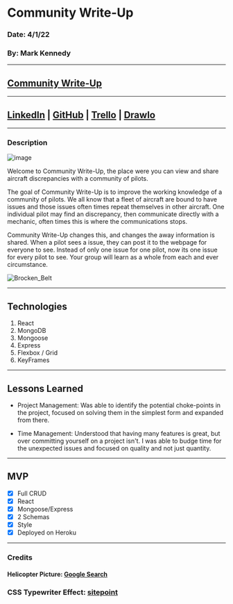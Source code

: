 # Community Write-Up

### Date: 4/1/22

### By: Mark Kennedy

---

## [Community Write-Up](https://gentle-taiga-16602.herokuapp.com/)

---

## [LinkedIn](https://www.linkedin.com/in/kennedymark680/) | [GitHub](https://github.com/kennedymark680/) | [Trello](https://trello.com/b/7sONZpQv/community-write-up) | [DrawIo](https://drive.google.com/file/d/1ultMpDuso060pCxAzdU8LAp0ERsu0eEk/view?usp=sharing)

---

### Description

![image](https://i.ibb.co/fGh9m5V/Screen-Shot-2022-03-31-at-8-50-04-PM.png)

Welcome to Community Write-Up, the place were you can view and share aircraft discrepancies with a community of pilots.

The goal of Community Write-Up is to improve the working knowledge of a community of pilots. We all know that a fleet of aircraft are bound to have issues and those issues often times repeat themselves in other aircraft. One individual pilot may find an discrepancy, then communicate directly with a mechanic, often times this is where the communications stops.

Community Write-Up changes this, and changes the away information is shared. When a pilot sees a issue, they can post it to the webpage for everyone to see. Instead of only one issue for one pilot, now its one issue for every pilot to see. Your group will learn as a whole from each and ever circumstance.

![Brocken_Belt](https://i.ibb.co/G5wgvP3/Screen-Shot-2022-03-31-at-8-54-16-PM.png)

---

## **Technologies**

1.  React
2.  MongoDB
3.  Mongoose
4.  Express
5.  Flexbox / Grid
6.  KeyFrames

---

## Lessons Learned

- Project Management: Was able to identify the potential choke-points in the project, focused on solving them in the simplest form and expanded from there.

- Time Management: Understood that having many features is great, but over committing yourself on a project isn't. I was able to budge time for the unexpected issues and focused on quality and not just quantity.

---

## **MVP**

- [x] Full CRUD
- [x] React
- [x] Mongoose/Express
- [x] 2 Schemas
- [x] Style
- [x] Deployed on Heroku

---

### **Credits**

#### Helicopter Picture: [Google Search](https://static.displate.com/857x1200/displate/2019-08-14/8807443b78fd079ad82409e22dd704ed_f8c89558849a36ab6c406a07acf76c9f.jpg)

### CSS Typewriter Effect: [sitepoint](https://www.sitepoint.com/css-typewriter-effect/#:~:text=The%20Typewriter%20Effect%20Is%20Easy%20to%20Create&text=Here's%20the%20way%20the%20typewriter,%E2%80%9Ctypes%20out%E2%80%9D%20the%20text.)
